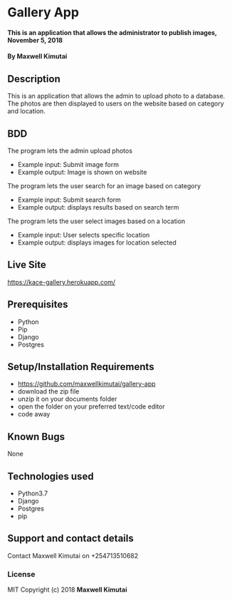 # Gallery App
#### This is an application that allows the administrator to publish images, November 5, 2018
#### By **Maxwell Kimutai**
## Description
This is an application that allows the admin to upload photo to a database. The photos are then displayed to users on the website based on category and location.
## BDD
The program lets the admin upload photos
* Example input: Submit image form
* Example output: Image is shown on website

The program lets the user search for an image based on category
* Example input: Submit search form
* Example output: displays results based on search term

The program lets the user select images based on a location
* Example input: User selects specific location
* Example output: displays images for location selected

## Live Site
https://kace-gallery.herokuapp.com/

## Prerequisites
* Python
* Pip
* Django
* Postgres

## Setup/Installation Requirements
* https://github.com/maxwellkimutai/gallery-app
* download the zip file
* unzip it on your documents folder
* open the folder on your preferred text/code editor
* code away
## Known Bugs
None
## Technologies used
* Python3.7
* Django
* Postgres
* pip
## Support and contact details
Contact Maxwell Kimutai on +254713510682
### License
MIT
Copyright (c) 2018 **Maxwell Kimutai**
